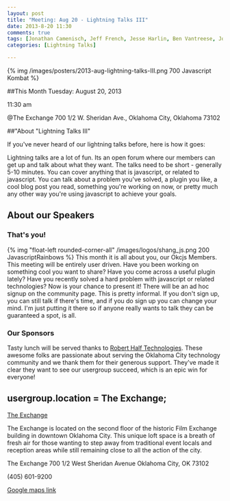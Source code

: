 ```yaml
---
layout: post
title: "Meeting: Aug 20 - Lightning Talks III"
date: 2013-8-20 11:30
comments: true
tags: [Jonathan Camenisch, Jeff French, Jesse Harlin, Ben Vantreese, Jordan Rousseau, David Miller, Rick Yoesting, Karl Kirch]
categories: [Lightning Talks]

---
```

{% img /images/posters/2013-aug-lightning-talks-III.png 700 Javascript Kombat %}

##This Month
Tuesday: August 20, 2013 

11:30 am

@The Exchange
700 1/2 W. Sheridan Ave.,
Oklahoma City, Oklahoma
73102


##"About "Lightning Talks III"

If you've never heard of our lightning talks before, here is how it goes:

Lightning talks are a lot of fun. Its an open forum where our members can get up and talk about what they want. The talks need to be short - generally 5-10 minutes. You can cover anything that is javascript, or related to javascript. You can talk about a problem you've solved, a plugin you like, a cool blog post you read, something you're working on now, or pretty much any other way you're using javascript to achieve your goals. 

<!-- more -->

## About our Speakers

### That's you!
{% img "float-left rounded-corner-all" /images/logos/shang_js.png 200 JavascriptRainbows %}
This month it is all about you, our Okcjs Members. This meeting will be entirely user driven. Have you been working on something cool you want to share? Have you come across a useful plugin lately? Have you recently solved a hard problem with javascript or related technologies? Now is your chance to present it! There will be an ad hoc signup on the community page. This is pretty informal. If you don't sign up, you can still talk if there's time, and if you do sign up you can change your mind. I'm just putting it there so if anyone really wants to talk they can be guaranteed a spot, is all.

### Our Sponsors
Tasty lunch will be served thanks to [Robert Half Technologies](http://www.roberthalftechnology.com/). These awesome folks are passionate about serving the Oklahoma City technology community and we thank them for their generous support. They've made it clear they want to see our usergroup succeed, which is an epic win for everyone!

## usergroup.location = The Exchange;


[The Exchange](http://www.exchangeokc.com/) 

The Exchange is located on the second floor of the historic Film Exchange building in downtown Oklahoma City.  This unique loft space is a breath of fresh air for those wanting to step away from traditional event locals and reception areas while still remaining close to all the action of the city.

The Exchange
700 1/2 West Sheridan Avenue
Oklahoma City, OK 73102

(405) 601-9200    


[Google maps link](https://maps.google.com/maps?q=+700+West+Sheridan+Avenue+Oklahoma+City,+OK+73102&hl=en&sll=37.0625,-95.677068&sspn=83.75977,57.919922&hnear=700+W+Sheridan+Ave,+Oklahoma+City,+Oklahoma+73102&t=m&z=17)

